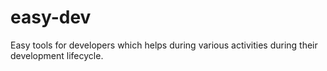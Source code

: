# easy-dev
Easy tools for developers which helps during various activities during their development lifecycle.
